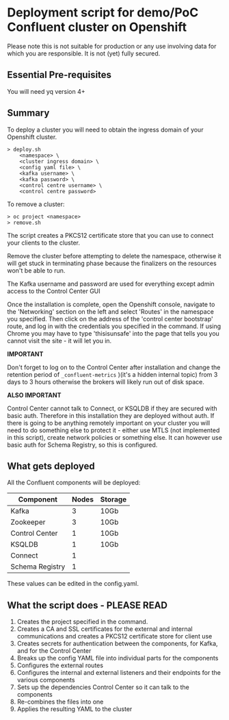 # Deployment script for demo/PoC Confluent cluster on Openshift

Please note this is not suitable for production or any use involving data for which you are responsible.  It is not (yet) fully secured.

## Essential Pre-requisites

You will need yq version 4+

## Summary
To deploy a cluster you will need to obtain the ingress domain of your Openshift cluster.

```
> deploy.sh 
    <namespace> \
    <cluster ingress domain> \
    <config yaml file> \
    <kafka username> \
    <kafka password> \
    <control centre username> \
    <control centre password>
```

To remove a cluster:

```
> oc project <namespace>
> remove.sh
```

The script creates a PKCS12 certificate store that you can use to connect your clients to the cluster.

Remove the cluster before attempting to delete the namespace, otherwise it will get stuck in terminating phase because the finalizers on the resources won't be able to run.

The Kafka username and password are used for everything except admin access to the Control Center GUI

Once the installation is complete, open the Openshift console, navigate to the 'Networking' section on the left and select 'Routes' in the namespace you specified.  Then click on the address of the 'control center bootstrap' route, and log in with the credentials you specified in the command.  If using Chrome you may have to type 'thisisunsafe' into the page that tells you you cannot visit the site - it will let you in.

__IMPORTANT__

Don't forget to log on to the Control Center after installation and change the retention period of `_confluent-metrics` )(it's a hidden internal topic) from 3 days to 3 hours otherwise the brokers will likely run out of disk space.

__ALSO IMPORTANT__

Control Center cannot talk to Connect, or KSQLDB if they are secured with basic auth.  Therefore in this installation they are deployed without auth.  If there is going to be anything remotely important on your cluster you will need to do something else to protect it - either use MTLS (not implemented in this script), create network policies or something else.  It can however use basic auth for Schema Registry, so this is configured.

## What gets deployed

All the Confluent components will be deployed:

| Component       | Nodes | Storage |
| --------------- | ----- | ------- |
| Kafka           |     3 |    10Gb |
| Zookeeper       |     3 |    10Gb |
| Control Center  |     1 |    10Gb |
| KSQLDB          |     1 |    10Gb |
| Connect         |     1 |         |
| Schema Registry |     1 |         |

These values can be edited in the config.yaml.

## What the script does - PLEASE READ

1. Creates the project specified in the command.
2. Creates a CA and SSL certificates for the external and internal communications and creates a PKCS12 certificate store for client use
3. Creates secrets for authentication between the components, for Kafka, and for the Control Center
4. Breaks up the config YAML file into individual parts for the components
5. Configures the external routes
6. Configures the internal and external listeners and their endpoints for the various components
7. Sets up the dependencies Control Center so it can talk to the components
8. Re-combines the files into one
9. Applies the resulting YAML to the cluster